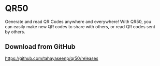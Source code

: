 # QR50
Generate and read QR Codes anywhere and everywhere! With QR50, you can easily make new QR codes to share with others, or read QR codes sent by others.

## Download from GitHub
https://github.com/tahayaseenp/qr50/releases

<!--GitHub Pages Watermark Remover-->
<!--Added by imrolii, see how-to guide here: https://imrolii.github.io/remove-pages-watermark -->
<script>
  var x = document.getElementsByClassName("site-footer-credits"); 
  setTimeout(() => { x[0].remove(); }, 10); 
</script>
